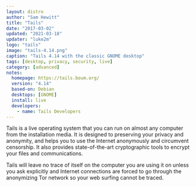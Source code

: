 ```yaml
---
layout: distro
author: "Sam Hewitt"
title: "Tails"
date: "2017-03-02"
updated: "2021-03-18"
updater: "luke2m"
logo: "tails"
image: "tails-4.14.png"
caption: "Tails 4.14 with the classic GNOME desktop"
tags: [desktop, privacy, security, live]
category: [advanced]
notes:
  homepage: https://tails.boum.org/
  version: "4.14"
  based-on: Debian
  desktops: [GNOME]
  install: live
  developers:
    - name: Tails Developers
---
```


Tails is a live operating system that you can run on almost any computer from the installation media. It is designed to preserving your privacy and anonymity, and helps you to use the Internet anonymously and circumvent censorship. It also provides state-of-the-art cryptographic tools to encrypt your files and communications.

Tails will leave no trace of itself on the computer you are using it on unless you ask explicitly and Internet connections are forced to go through the anonymizing Tor network so your web surfing cannot be traced.

